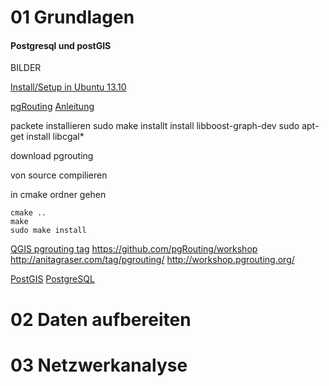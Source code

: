 


# 01 Grundlagen
#### Postgresql und postGIS
BILDER

[Install/Setup in Ubuntu 13.10](http://trac.osgeo.org/postgis/wiki/UsersWikiPostGIS21UbuntuPGSQL93Apt)

[pgRouting](http://pgrouting.org/)
[Anleitung](http://docs.pgrouting.org/2.0/en/pgRoutingDocumentation.pdf)

packete installieren
sudo make installt install libboost-graph-dev
sudo apt-get install libcgal*

download pgrouting

von source compilieren


in cmake ordner gehen
```
cmake ..
make
sudo make install
```

[QGIS pgrouting tag](http://planet.qgis.org/planet/tag/pgrouting/)
https://github.com/pgRouting/workshop
http://anitagraser.com/tag/pgrouting/
http://workshop.pgrouting.org/

[PostGIS](http://postgis.org/)
[PostgreSQL](http://www.postgresql.org/)


# 02 Daten aufbereiten








# 03 Netzwerkanalyse


